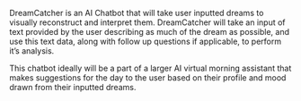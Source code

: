 DreamCatcher is an AI Chatbot that will take user inputted dreams to visually reconstruct and interpret them. DreamCatcher will take an input of text provided by the user describing as much of the dream as possible, and use this text data, along with follow up questions if applicable, to perform it’s analysis. 

This chatbot ideally will be a part of a larger AI virtual morning assistant that makes suggestions for the day to the user based on their profile and mood drawn from their inputted dreams.

